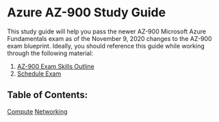 # Azure AZ-900 Study Guide
This study guide will help you pass the newer AZ-900 Microsoft Azure Fundamentals exam as of the November 9, 2020 changes to the AZ-900 exam blueprint. Ideally, you should reference this guide while working through the following material:

  1. [AZ-900 Exam Skills Outline](https://query.prod.cms.rt.microsoft.com/cms/api/am/binary/RE3VwUY)
  2. [Schedule Exam](https://docs.microsoft.com/en-us/learn/certifications/exams/az-900)

## Table of Contents:

[Compute](./Notes/01-Compute/compute.md)
[Networking](Notes/02-Networking/networking.md)

